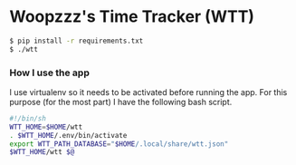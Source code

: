 # Woopzzz's Time Tracker (WTT)

```bash
$ pip install -r requirements.txt
$ ./wtt
```

### How I use the app

I use virtualenv so it needs to be activated before running the app. For this purpose (for the most part) I have the following bash script.

```bash
#!/bin/sh
WTT_HOME=$HOME/wtt
. $WTT_HOME/.env/bin/activate
export WTT_PATH_DATABASE="$HOME/.local/share/wtt.json"
$WTT_HOME/wtt $@
```
